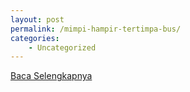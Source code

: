 ```yaml
---
layout: post
permalink: /mimpi-hampir-tertimpa-bus/
categories:
    - Uncategorized
---
```


[Baca Selengkapnya](/09)